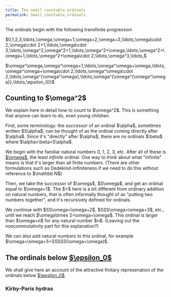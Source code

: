 ```yaml
---
title: The small countable ordinals
permalink: Small_countable_ordinals
---
```












  
The ordinals begin with the following transfinite progression

\$0,1,2,3,\ldots,\omega,\omega+1,\omega+2,\omega+3,\ldots,\omega\cdot
2,\omega\cdot 2+1,\ldots,\omega\cdot
3,\ldots,\omega^2,\omega^2+1,\ldots,\omega^2+\omega,\ldots,\omega^2+\omega+1,\ldots,\omega^2+\omega\cdot
2,\ldots,\omega^3,\ldots,\$

\$\omega^\omega,\omega^\omega+1,\ldots,\omega^\omega+\omega,\ldots,\omega^\omega+\omega\cdot
2,\ldots,\omega^\omega\cdot
2,\ldots,\omega^{\omega^\omega},\ldots,\omega^{\omega^{\omega^\omega}},\ldots,\epsilon\_{0}\$

## Counting to \$\omega^2\$

We explain here in detail how to count to \$\omega^2\$. This is
something that anyone can learn to do, even young children.

First, some terminology: the *successor* of an ordinal \$\alpha\$,
sometimes written \$S\alpha\$, can be thought of as the ordinal coming
directly after \$\alpha\$. Since it's "directly" after \$\alpha\$, there
are no ordinals \$\beta\$ where \$\alpha\<\beta\<S\alpha\$.

We begin with the familiar natural numbers 0, 1, 2, 3, etc. After all of
these is
[\$\omega\$](Omega "Omega"),
the least *infinite* ordinal. One way to think about what "infinite"
means is that it's larger than all finite numbers. (There are other
formulations such as Dedekind-infiniteness if we need to do this without
reference to \$\mathbb N\$)

Then, we take the successor of \$\omega\$, \$S\omega\$, and get an
ordinal equal to \$\omega+1\$. The \$+\$ here is a bit different from
ordinary addition on natural numbers, that is often informally thought
of as "putting two numbers together", and it's recursively defined for
ordinals.

We continue with \$SS\omega=\omega+2\$, \$SSS\omega=\omega+3\$, etc.,
until we reach \$\omega\times 2=\omega+\omega\$. This ordinal is larger
than \$\omega+n\$ for any natural number \$n\$. (Leaving out the
noncommutativity part for this explanation?)

We can also add natural numbers to this ordinal, for example
\$\omega+\omega+5=SSSSS(\omega+\omega)\$.

## The ordinals below [\$\epsilon_0\$](Epsilon_naught "Epsilon naught")

We shall give here an account of the attractive finitary represenation
of the ordinals below
[\$\epsilon_0\$](Epsilon_naught "Epsilon naught").

### Kirby-Paris hydras


